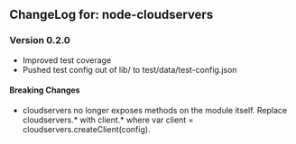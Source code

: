 ## ChangeLog for: node-cloudservers

### Version 0.2.0
- Improved test coverage
- Pushed test config out of lib/ to test/data/test-config.json

#### Breaking Changes
- cloudservers no longer exposes methods on the module itself. Replace cloudservers.* with client.* where var client = cloudservers.createClient(config). 
